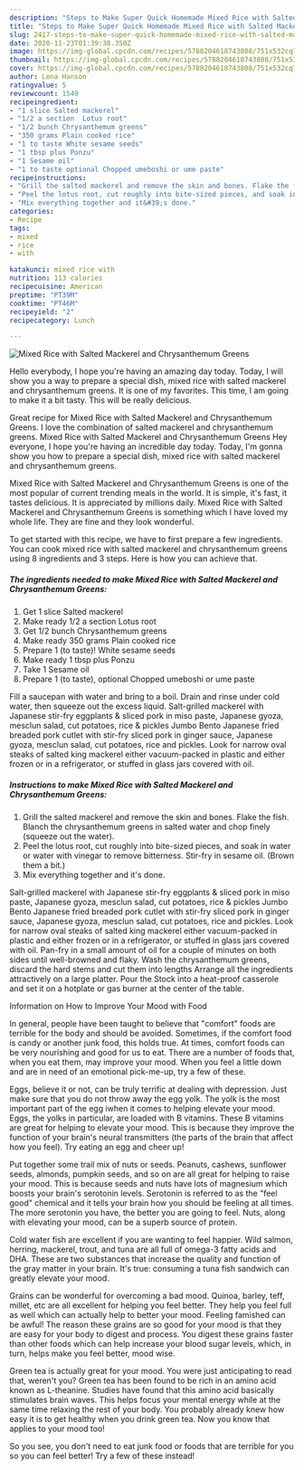 ```yaml
---
description: "Steps to Make Super Quick Homemade Mixed Rice with Salted Mackerel and Chrysanthemum Greens"
title: "Steps to Make Super Quick Homemade Mixed Rice with Salted Mackerel and Chrysanthemum Greens"
slug: 2417-steps-to-make-super-quick-homemade-mixed-rice-with-salted-mackerel-and-chrysanthemum-greens
date: 2020-11-23T01:39:38.350Z
image: https://img-global.cpcdn.com/recipes/5788204618743808/751x532cq70/mixed-rice-with-salted-mackerel-and-chrysanthemum-greens-recipe-main-photo.jpg
thumbnail: https://img-global.cpcdn.com/recipes/5788204618743808/751x532cq70/mixed-rice-with-salted-mackerel-and-chrysanthemum-greens-recipe-main-photo.jpg
cover: https://img-global.cpcdn.com/recipes/5788204618743808/751x532cq70/mixed-rice-with-salted-mackerel-and-chrysanthemum-greens-recipe-main-photo.jpg
author: Lena Hanson
ratingvalue: 5
reviewcount: 1549
recipeingredient:
- "1 slice Salted mackerel"
- "1/2 a section  Lotus root"
- "1/2 bunch Chrysanthemum greens"
- "350 grams Plain cooked rice"
- "1 to taste White sesame seeds"
- "1 tbsp plus Ponzu"
- "1 Sesame oil"
- "1 to taste optional Chopped umeboshi or ume paste"
recipeinstructions:
- "Grill the salted mackerel and remove the skin and bones. Flake the fish.  Blanch the chrysanthemum greens in salted water and chop finely (squeeze out the water)."
- "Peel the lotus root, cut roughly into bite-sized pieces, and soak in water or water with vinegar to remove bitterness. Stir-fry in sesame oil. (Brown them a bit.)"
- "Mix everything together and it&#39;s done."
categories:
- Recipe
tags:
- mixed
- rice
- with

katakunci: mixed rice with 
nutrition: 113 calories
recipecuisine: American
preptime: "PT39M"
cooktime: "PT46M"
recipeyield: "2"
recipecategory: Lunch

---
```



![Mixed Rice with Salted Mackerel and Chrysanthemum Greens](https://img-global.cpcdn.com/recipes/5788204618743808/751x532cq70/mixed-rice-with-salted-mackerel-and-chrysanthemum-greens-recipe-main-photo.jpg)

Hello everybody, I hope you're having an amazing day today. Today, I will show you a way to prepare a special dish, mixed rice with salted mackerel and chrysanthemum greens. It is one of my favorites. This time, I am going to make it a bit tasty. This will be really delicious.

Great recipe for Mixed Rice with Salted Mackerel and Chrysanthemum Greens. I love the combination of salted mackerel and chrysanthemum greens. Mixed Rice with Salted Mackerel and Chrysanthemum Greens Hey everyone, I hope you&#39;re having an incredible day today. Today, I&#39;m gonna show you how to prepare a special dish, mixed rice with salted mackerel and chrysanthemum greens.

Mixed Rice with Salted Mackerel and Chrysanthemum Greens is one of the most popular of current trending meals in the world. It is simple, it's fast, it tastes delicious. It is appreciated by millions daily. Mixed Rice with Salted Mackerel and Chrysanthemum Greens is something which I have loved my whole life. They are fine and they look wonderful.


To get started with this recipe, we have to first prepare a few ingredients. You can cook mixed rice with salted mackerel and chrysanthemum greens using 8 ingredients and 3 steps. Here is how you can achieve that.

<!--inarticleads1-->

##### The ingredients needed to make Mixed Rice with Salted Mackerel and Chrysanthemum Greens:

1. Get 1 slice Salted mackerel
1. Make ready 1/2 a section  Lotus root
1. Get 1/2 bunch Chrysanthemum greens
1. Make ready 350 grams Plain cooked rice
1. Prepare 1 (to taste)! White sesame seeds
1. Make ready 1 tbsp plus Ponzu
1. Take 1 Sesame oil
1. Prepare 1 (to taste), optional Chopped umeboshi or ume paste


Fill a saucepan with water and bring to a boil. Drain and rinse under cold water, then squeeze out the excess liquid. Salt-grilled mackerel with Japanese stir-fry eggplants &amp; sliced pork in miso paste, Japanese gyoza, mesclun salad, cut potatoes, rice &amp; pickles Jumbo Bento Japanese fried breaded pork cutlet with stir-fry sliced pork in ginger sauce, Japanese gyoza, mesclun salad, cut potatoes, rice and pickles. Look for narrow oval steaks of salted king mackerel either vacuum-packed in plastic and either frozen or in a refrigerator, or stuffed in glass jars covered with oil. 

<!--inarticleads2-->

##### Instructions to make Mixed Rice with Salted Mackerel and Chrysanthemum Greens:

1. Grill the salted mackerel and remove the skin and bones. Flake the fish.  Blanch the chrysanthemum greens in salted water and chop finely (squeeze out the water).
1. Peel the lotus root, cut roughly into bite-sized pieces, and soak in water or water with vinegar to remove bitterness. Stir-fry in sesame oil. (Brown them a bit.)
1. Mix everything together and it&#39;s done.


Salt-grilled mackerel with Japanese stir-fry eggplants &amp; sliced pork in miso paste, Japanese gyoza, mesclun salad, cut potatoes, rice &amp; pickles Jumbo Bento Japanese fried breaded pork cutlet with stir-fry sliced pork in ginger sauce, Japanese gyoza, mesclun salad, cut potatoes, rice and pickles. Look for narrow oval steaks of salted king mackerel either vacuum-packed in plastic and either frozen or in a refrigerator, or stuffed in glass jars covered with oil. Pan-fry in a small amount of oil for a couple of minutes on both sides until well-browned and flaky. Wash the chrysanthemum greens, discard the hard stems and cut them into lengths Arrange all the ingredients attractively on a large platter. Pour the Stock into a heat-proof casserole and set it on a hotplate or gas burner at the center of the table. 

Information on How to Improve Your Mood with Food


In general, people have been taught to believe that "comfort" foods are terrible for the body and should be avoided. Sometimes, if the comfort food is candy or another junk food, this holds true. At times, comfort foods can be very nourishing and good for us to eat. There are a number of foods that, when you eat them, may improve your mood. When you feel a little down and are in need of an emotional pick-me-up, try a few of these.

Eggs, believe it or not, can be truly terrific at dealing with depression. Just make sure that you do not throw away the egg yolk. The yolk is the most important part of the egg iwhen it comes to helping elevate your mood. Eggs, the yolks in particular, are loaded with B vitamins. These B vitamins are great for helping to elevate your mood. This is because they improve the function of your brain's neural transmitters (the parts of the brain that affect how you feel). Try eating an egg and cheer up!

Put together some trail mix of nuts or seeds. Peanuts, cashews, sunflower seeds, almonds, pumpkin seeds, and so on are all great for helping to raise your mood. This is because seeds and nuts have lots of magnesium which boosts your brain's serotonin levels. Serotonin is referred to as the "feel good" chemical and it tells your brain how you should be feeling at all times. The more serotonin you have, the better you are going to feel. Nuts, along with elevating your mood, can be a superb source of protein.

Cold water fish are excellent if you are wanting to feel happier. Wild salmon, herring, mackerel, trout, and tuna are all full of omega-3 fatty acids and DHA. These are two substances that increase the quality and function of the gray matter in your brain. It's true: consuming a tuna fish sandwich can greatly elevate your mood. 

Grains can be wonderful for overcoming a bad mood. Quinoa, barley, teff, millet, etc are all excellent for helping you feel better. They help you feel full as well which can actually help to better your mood. Feeling famished can be awful! The reason these grains are so good for your mood is that they are easy for your body to digest and process. You digest these grains faster than other foods which can help increase your blood sugar levels, which, in turn, helps make you feel better, mood wise.

Green tea is actually great for your mood. You were just anticipating to read that, weren't you? Green tea has been found to be rich in an amino acid known as L-theanine. Studies have found that this amino acid basically stimulates brain waves. This helps focus your mental energy while at the same time relaxing the rest of your body. You probably already knew how easy it is to get healthy when you drink green tea. Now you know that applies to your mood too!

So you see, you don't need to eat junk food or foods that are terrible for you so you can feel better! Try a few of these instead!

